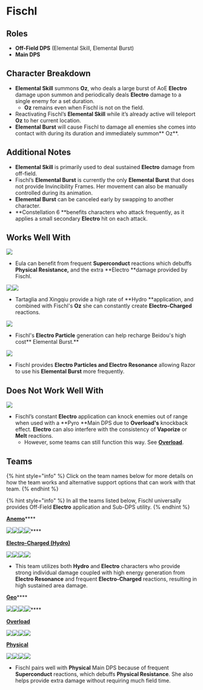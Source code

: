 # Fischl

## Roles

* **Off-Field DPS** (Elemental Skill, Elemental Burst)
* **Main DPS**

## Character Breakdown

* **Elemental Skill** summons **Oz**, who deals a large burst of AoE **Electro** damage upon summon and periodically deals **Electro** damage to a single enemy for a set duration.
  * **Oz** remains even when Fischl is not on the field.
* Reactivating Fischl’s **Elemental Skill** while it’s already active will teleport **Oz** to her current location.
* **Elemental Burst** will cause Fischl to damage all enemies she comes into contact with during its duration and immediately summon** Oz**.

## Additional Notes

* **Elemental Skill** is primarily used to deal sustained **Electro** damage from off-field.
* Fischl’s **Elemental Burst** is currently the only **Elemental Burst** that does not provide Invincibility Frames. Her movement can also be manually controlled during its animation.
* **Elemental Burst** can be canceled early by swapping to another character.
* **Constellation 6 **benefits characters who attack frequently, as it applies a small secondary **Electro** hit on each attack.

## Works Well With

![](../../.gitbook/assets/UI\_AvatarIcon\_Eula.png)

* Eula can benefit from frequent **Superconduct** reactions which debuffs **Physical Resistance,** and the extra **Electro **damage provided by Fischl.

![](../../.gitbook/assets/ui\_avataricon\_tartaglia.png)![](../../.gitbook/assets/UI\_AvatarIcon\_Xingqiu.png)

* Tartaglia and Xingqiu provide a high rate of **Hydro **application, and combined with Fischl's **Oz** she can constantly create **Electro-Charged** reactions.

![](../../.gitbook/assets/UI\_AvatarIcon\_Beidou.png)

* Fischl's **Electro Particle** generation can help recharge Beidou's high cost** Elemental Burst.**

![](../../.gitbook/assets/UI\_AvatarIcon\_Razor.png)

* Fischl provides **Electro Particles **and** Electro Resonance** allowing Razor to use his **Elemental Burst** more frequently.

## Does Not Work Well With

![](../../.gitbook/assets/Element\_Pyro.webp)

* Fischl’s constant **Electro** application can knock enemies out of range when used with a **Pyro **Main DPS due to **Overload's** knockback effect. **Electro** can also interfere with the consistency of **Vaporize** or **Melt** reactions.
  * However, some teams can still function this way. See [**Overload**](../../teams/overload.md).

## Teams

{% hint style="info" %}
Click on the team names below for more details on how the team works and alternative support options that can work with that team.
{% endhint %}

{% hint style="info" %}
In all the teams listed below, Fischl universally provides Off-Field **Electro** application and Sub-DPS utility.
{% endhint %}

[**Anemo**](https://genshinteambuilds.gitbook.io/teams/teams/anemo)****

****![](../../.gitbook/assets/UI\_AvatarIcon\_Xiao.png)****![](../../.gitbook/assets/UI\_AvatarIcon\_Sucrose.png)****![](../../.gitbook/assets/UI\_AvatarIcon\_Fischl.png)****![](../../.gitbook/assets/UI\_AvatarIcon\_Zhongli.png)****

****[**Electro-Charged (Hydro)**](../../teams/electro-charged-hydro.md)****

![](../../.gitbook/assets/ui\_avataricon\_tartaglia.png)![](../../.gitbook/assets/UI\_AvatarIcon\_Beidou.png)![](../../.gitbook/assets/UI\_AvatarIcon\_Fischl.png)![](../../.gitbook/assets/UI\_AvatarIcon\_Xingqiu.png)

* This team utilizes both **Hydro** and **Electro** characters who provide strong individual damage coupled with high energy generation from **Electro Resonance** and frequent **Electro-Charged** reactions, resulting in high sustained area damage.

[**Geo**](https://genshinteambuilds.gitbook.io/teams/teams/geo)****

****![](../../.gitbook/assets/UI\_AvatarIcon\_Ningguang.png)****![](../../.gitbook/assets/UI\_AvatarIcon\_Zhongli.png)****![](../../.gitbook/assets/UI\_AvatarIcon\_Fischl.png)****![](../../.gitbook/assets/UI\_AvatarIcon\_Bennett.png)****

[**Overload**](../../teams/overload.md)

![](../../.gitbook/assets/UI\_AvatarIcon\_Yoimiya.png)![](../../.gitbook/assets/UI\_AvatarIcon\_Fischl.png)![](../../.gitbook/assets/UI\_AvatarIcon\_Venti.png)![](../../.gitbook/assets/UI\_AvatarIcon\_Bennett.png)

[**Physical**](../../teams/physical.md)

![](../../.gitbook/assets/UI\_AvatarIcon\_Eula.png)![](../../.gitbook/assets/UI\_AvatarIcon\_Fischl.png)![](../../.gitbook/assets/UI\_AvatarIcon\_Zhongli.png)![](../../.gitbook/assets/UI\_AvatarIcon\_Diona.png)

* Fischl pairs well with **Physical** Main DPS because of frequent **Superconduct** reactions, which debuffs **Physical Resistance**. She also helps provide extra damage without requiring much field time.
